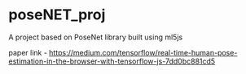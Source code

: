 # poseNET_proj
A project based on PoseNet library built using ml5js

paper link - https://medium.com/tensorflow/real-time-human-pose-estimation-in-the-browser-with-tensorflow-js-7dd0bc881cd5

